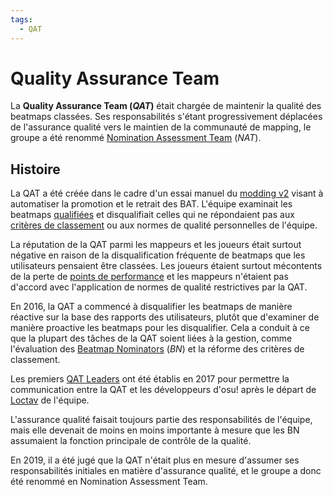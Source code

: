 ```yaml
---
tags:
  - QAT
---
```


# Quality Assurance Team

La **Quality Assurance Team (*QAT*)** était chargée de maintenir la qualité des beatmaps classées. Ses responsabilités s'étant progressivement déplacées de l'assurance qualité vers le maintien de la communauté de mapping, le groupe a été renommé [Nomination Assessment Team](/wiki/People/The_Team/Nomination_Assessment_Team) (*NAT*).

## Histoire

La QAT a été créée dans le cadre d'un essai manuel du [modding v2](/wiki/Beatmap_discussion) visant à automatiser la promotion et le retrait des BAT. L'équipe examinait les beatmaps [qualifiées](/wiki/Beatmap/Category#qualifiée) et disqualifiait celles qui ne répondaient pas aux [critères de classement](/wiki/Ranking_Criteria) ou aux normes de qualité personnelles de l'équipe.

La réputation de la QAT parmi les mappeurs et les joueurs était surtout négative en raison de la disqualification fréquente de beatmaps que les utilisateurs pensaient être classées. Les joueurs étaient surtout mécontents de la perte de [points de performance](/wiki/Performance_points) et les mappeurs n'étaient pas d'accord avec l'application de normes de qualité restrictives par la QAT.

En 2016, la QAT a commencé à disqualifier les beatmaps de manière réactive sur la base des rapports des utilisateurs, plutôt que d'examiner de manière proactive les beatmaps pour les disqualifier. Cela a conduit à ce que la plupart des tâches de la QAT soient liées à la gestion, comme l'évaluation des [Beatmap Nominators](/wiki/People/The_Team/Beatmap_Nominators) (*BN*) et la réforme des critères de classement.

Les premiers [QAT Leaders](/wiki/Modding/QAT_Leaders) ont été établis en 2017 pour permettre la communication entre la QAT et les développeurs d'osu! après le départ de [Loctav](https://osu.ppy.sh/users/71366) de l'équipe.

L'assurance qualité faisait toujours partie des responsabilités de l'équipe, mais elle devenait de moins en moins importante à mesure que les BN assumaient la fonction principale de contrôle de la qualité.

En 2019, il a été jugé que la QAT n'était plus en mesure d'assumer ses responsabilités initiales en matière d'assurance qualité, et le groupe a donc été renommé en Nomination Assessment Team.
